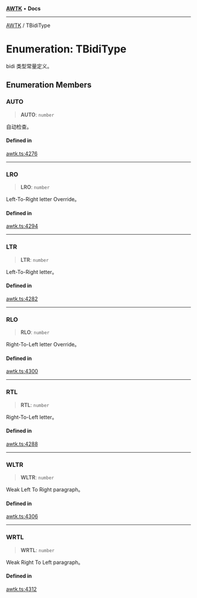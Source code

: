 [**AWTK**](../README.md) • **Docs**

***

[AWTK](../globals.md) / TBidiType

# Enumeration: TBidiType

bidi 类型常量定义。

## Enumeration Members

### AUTO

> **AUTO**: `number`

自动检查。

#### Defined in

[awtk.ts:4276](https://github.com/zlgopen/awtk-binding/blob/1e0945ae06a2e3b3a4ad0ffa625288088a8ac5d4/tools/code_gen/js/output/awtk.ts#L4276)

***

### LRO

> **LRO**: `number`

Left-To-Right letter Override。

#### Defined in

[awtk.ts:4294](https://github.com/zlgopen/awtk-binding/blob/1e0945ae06a2e3b3a4ad0ffa625288088a8ac5d4/tools/code_gen/js/output/awtk.ts#L4294)

***

### LTR

> **LTR**: `number`

Left-To-Right letter。

#### Defined in

[awtk.ts:4282](https://github.com/zlgopen/awtk-binding/blob/1e0945ae06a2e3b3a4ad0ffa625288088a8ac5d4/tools/code_gen/js/output/awtk.ts#L4282)

***

### RLO

> **RLO**: `number`

Right-To-Left letter Override。

#### Defined in

[awtk.ts:4300](https://github.com/zlgopen/awtk-binding/blob/1e0945ae06a2e3b3a4ad0ffa625288088a8ac5d4/tools/code_gen/js/output/awtk.ts#L4300)

***

### RTL

> **RTL**: `number`

Right-To-Left letter。

#### Defined in

[awtk.ts:4288](https://github.com/zlgopen/awtk-binding/blob/1e0945ae06a2e3b3a4ad0ffa625288088a8ac5d4/tools/code_gen/js/output/awtk.ts#L4288)

***

### WLTR

> **WLTR**: `number`

Weak Left To Right paragraph。

#### Defined in

[awtk.ts:4306](https://github.com/zlgopen/awtk-binding/blob/1e0945ae06a2e3b3a4ad0ffa625288088a8ac5d4/tools/code_gen/js/output/awtk.ts#L4306)

***

### WRTL

> **WRTL**: `number`

Weak Right To Left paragraph。

#### Defined in

[awtk.ts:4312](https://github.com/zlgopen/awtk-binding/blob/1e0945ae06a2e3b3a4ad0ffa625288088a8ac5d4/tools/code_gen/js/output/awtk.ts#L4312)
